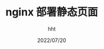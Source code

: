 ---
title: nginx 部署静态页面
date: 2022/07/20
author: hht
sidebar: 'auto'
tags:
 - nginx
categories:
 - nginx
---